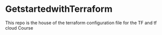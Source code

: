 # GetstartedwithTerraform
This repo is the house of the terraform configuration file for the TF and tf cloud Course
